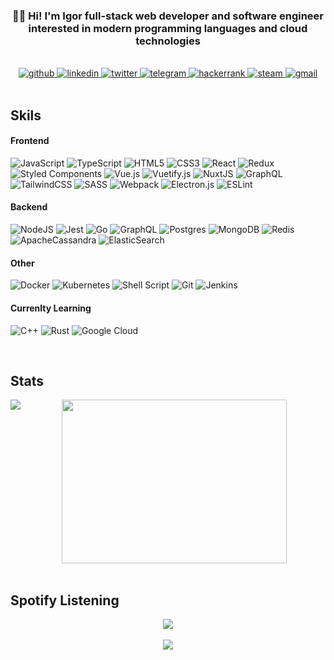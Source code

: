 ### <div align="center">👨‍💻 Hi! I'm Igor full-stack web developer and software engineer interested in modern programming languages and cloud technologies</div>  

<br/>  

<div align="center">
<a href="https://github.com/morigs" target="_blank">
<img src="https://img.shields.io/badge/github-%23121011.svg?style=for-the-badge&logo=github&logoColor=white" alt="github" />
</a>
<a href="https://www.linkedin.com/in/morozov-igor" target="_blank">
<img src="https://img.shields.io/badge/linkedin-%230077B5.svg?style=for-the-badge&logo=linkedin&logoColor=white" alt="linkedin" />
</a>
<a href="https://twitter.com/morigser" target="_blank">
<img src="https://img.shields.io/badge/<handle>-%231DA1F2.svg?style=for-the-badge&logo=Twitter&logoColor=white" alt="twitter" />
</a>
<a href="https://t.me/morigs" target="_blank">
<img src="https://img.shields.io/badge/Telegram-2CA5E0?style=for-the-badge&logo=telegram&logoColor=white" alt="telegram" />
</a>
<a href="https://www.hackerrank.com/morigs" target="_blank">
<img src="https://img.shields.io/badge/-Hackerrank-2EC866?style=for-the-badge&logo=HackerRank&logoColor=white" alt="hackerrank" />
</a>
<a href="https://steamcommunity.com/id/morigs/" target="_blank">
<img src="https://img.shields.io/badge/steam-%23000000.svg?style=for-the-badge&logo=steam&logoColor=white" alt="steam" />
</a>
<a href="mailto:morozov.ig.s@gmail.com" target="_blank">
<img src="https://img.shields.io/badge/Gmail-D14836?style=for-the-badge&logo=gmail&logoColor=white)" alt="gmail" />
</a>
</div>  

<br/>

## Skils

#### Frontend

![JavaScript](https://img.shields.io/badge/javascript-%23323330.svg?style=for-the-badge&logo=javascript&logoColor=%23F7DF1E)
![TypeScript](https://img.shields.io/badge/typescript-%23007ACC.svg?style=for-the-badge&logo=typescript&logoColor=white)
![HTML5](https://img.shields.io/badge/html5-%23E34F26.svg?style=for-the-badge&logo=html5&logoColor=white)
![CSS3](https://img.shields.io/badge/css3-%231572B6.svg?style=for-the-badge&logo=css3&logoColor=white)
![React](https://img.shields.io/badge/react-%2320232a.svg?style=for-the-badge&logo=react&logoColor=%2361DAFB)
![Redux](https://img.shields.io/badge/redux-%23593d88.svg?style=for-the-badge&logo=redux&logoColor=white)
![Styled Components](https://img.shields.io/badge/styled--components-DB7093?style=for-the-badge&logo=styled-components&logoColor=white)
![Vue.js](https://img.shields.io/badge/vuejs-%2335495e.svg?style=for-the-badge&logo=vuedotjs&logoColor=%234FC08D)
![Vuetify.js](https://img.shields.io/badge/Vuetify.js-1697F6?style=for-the-badge&logo=vuetify&logoColor=FFFFFF)
![NuxtJS](https://img.shields.io/badge/Nuxt-black?style=for-the-badge&logo=nuxt.js&logoColor=white)
![GraphQL](https://img.shields.io/badge/-GraphQL-E10098?style=for-the-badge&logo=graphql)
![TailwindCSS](https://img.shields.io/badge/tailwindcss-%2338B2AC.svg?style=for-the-badge&logo=tailwind-css&logoColor=white)
![SASS](https://img.shields.io/badge/SASS-hotpink.svg?style=for-the-badge&logo=SASS&logoColor=white)
![Webpack](https://img.shields.io/badge/webpack-%238DD6F9.svg?style=for-the-badge&logo=webpack&logoColor=black)
![Electron.js](https://img.shields.io/badge/Electron-191970?style=for-the-badge&logo=Electron&logoColor=white)
![ESLint](https://img.shields.io/badge/ESLint-4B3263?style=for-the-badge&logo=eslint&logoColor=white)

#### Backend

![NodeJS](https://img.shields.io/badge/node.js-%2343853D.svg?style=for-the-badge&logo=node.js&logoColor=white)
![Jest](https://img.shields.io/badge/-jest-%23C21325?style=for-the-badge&logo=jest&logoColor=white)
![Go](https://img.shields.io/badge/go-%2300ADD8.svg?style=for-the-badge&logo=go&logoColor=white)
![GraphQL](https://img.shields.io/badge/-GraphQL-E10098?style=for-the-badge&logo=graphql)
![Postgres](https://img.shields.io/badge/postgres-%23316192.svg?style=for-the-badge&logo=postgresql&logoColor=white)
![MongoDB](https://img.shields.io/badge/MongoDB-%234ea94b.svg?style=for-the-badge&logo=mongodb&logoColor=white)
![Redis](https://img.shields.io/badge/redis-%23DD0031.svg?style=for-the-badge&logo=redis&logoColor=white)
![ApacheCassandra](https://img.shields.io/badge/cassandra-%231287B1.svg?style=for-the-badge&logo=apache-cassandra&logoColor=white)
![ElasticSearch](https://img.shields.io/badge/-ElasticSearch-005571?style=for-the-badge&logo=elasticsearch)

#### Other

![Docker](https://img.shields.io/badge/docker-%230db7ed.svg?style=for-the-badge&logo=docker&logoColor=white)
![Kubernetes](https://img.shields.io/badge/kubernetes-%23326ce5.svg?style=for-the-badge&logo=kubernetes&logoColor=white)
![Shell Script](https://img.shields.io/badge/shell_script-%23121011.svg?style=for-the-badge&logo=gnu-bash&logoColor=white)
![Git](https://img.shields.io/badge/git-%23F05033.svg?style=for-the-badge&logo=git&logoColor=white)
![Jenkins](https://img.shields.io/badge/jenkins-%232C5263.svg?style=for-the-badge&logo=jenkins&logoColor=white)

#### Currenlty Learning

![C++](https://img.shields.io/badge/c++-%2300599C.svg?style=for-the-badge&logo=c%2B%2B&logoColor=white)
![Rust](https://img.shields.io/badge/rust-%23000000.svg?style=for-the-badge&logo=rust&logoColor=white)
![Google Cloud](https://img.shields.io/badge/GoogleCloud-%234285F4.svg?style=for-the-badge&logo=google-cloud&logoColor=white)

<br/>

## Stats  

<img src="https://github-readme-stats.vercel.app/api?username=morigs&show_icons=true&count_private=true&hide_border=true&theme=dark" align="left" />  

<div align="center">
<a href="https://profile.codersrank.io/user/morigs"><img src="https://cr-ss-service.azurewebsites.net/api/ScreenShot?width=180&badge-min-width=60&min-width=150&widget=summary&username=morigs&show-avatar=false&branding=false&style=--bg-color:transparent;--header-bg-color:%2300000066;--badge-technology-font-size:0.3rem;--badge-rank-font-size:0.4rem;--badge-location-font-size:0.4rem;--name-font-size:0.5rem;--rank-font-size:0.5rem;--badge-icon-size:12px" align="center" height="262" width="360" />
</a>
</div>  
  

<br/>  


## Spotify Listening  
<div align="center"><img src="https://spotify-github-profile.vercel.app/api/view?uid=ey8h9nuqsgb80ajlddcr3gomz&cover_image=true&theme=novatorem" /></div>  

<br/>  

<div align="center">
<img src="https://komarev.com/ghpvc/?username=morigs&&style=flat-square" align="center" />
</div>  
